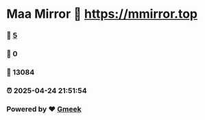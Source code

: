 # Maa Mirror :link: https://mmirror.top 
### :page_facing_up: [5](https://mmirror.top/tag.html) 
### :speech_balloon: 0 
### :hibiscus: 13084 
### :alarm_clock: 2025-04-24 21:51:54 
### Powered by :heart: [Gmeek](https://github.com/Meekdai/Gmeek)
